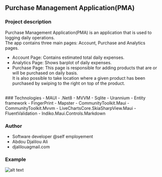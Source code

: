 ## Purchase Management Application(PMA)
### Project description
Purchase Management Application(PMA) is an application that is used to logging daily operations.</br>
The app contains three main pages: Account, Purchase and Analytics pages.
- Account Page: Contains estimated total daily expenses.</br>
- Analytics Page: Shows barplot of daily expenses.</br>
- Purchase Page: This page is responsible for adding products that are or will be purchased on daily basis.</br>
It is also possible to take location where a given product has been purchased by swiping to the right on top of the product.
</br>
### Technologies
- MAUI
- .Net8
- MVVM
- Sqlite
- Urannium
- Entity framework
- FingerPrint
- Mapster
- CommunityToolkit.Maui
- CommunityToolkit.Mvvm
- LiveChartsCore.SkiaSharpView.Maui
- FluentValidation
- Indiko.Maui.Controls.Markdown

### Author
- Software developer @self employement
- Abdou Djalilou Ali
- djalilouagmail.com

### Example
![alt text](images/purchase.gif)
